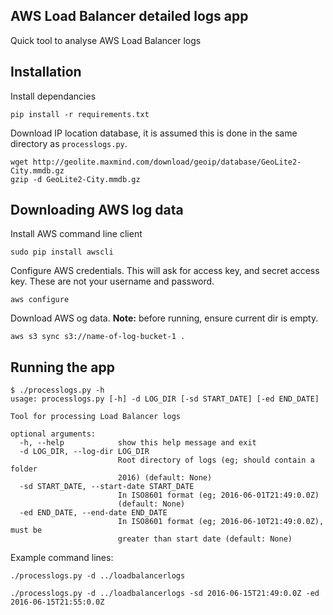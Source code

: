 ## AWS Load Balancer detailed logs app
Quick tool to analyse AWS Load Balancer logs

## Installation
Install dependancies

    pip install -r requirements.txt

Download IP location database, it is assumed this is done in the same directory as `processlogs.py`.

    wget http://geolite.maxmind.com/download/geoip/database/GeoLite2-City.mmdb.gz
    gzip -d GeoLite2-City.mmdb.gz

## Downloading AWS log data
Install AWS command line client

    sudo pip install awscli

Configure AWS credentials. This will ask for access key, and secret access key. These are not your username and password.

    aws configure

Download AWS og data. **Note:** before running, ensure current dir is empty.

    aws s3 sync s3://name-of-log-bucket-1 .

## Running the app
```
$ ./processlogs.py -h
usage: processlogs.py [-h] -d LOG_DIR [-sd START_DATE] [-ed END_DATE]

Tool for processing Load Balancer logs

optional arguments:
  -h, --help            show this help message and exit
  -d LOG_DIR, --log-dir LOG_DIR
                        Root directory of logs (eg; should contain a folder
                        2016) (default: None)
  -sd START_DATE, --start-date START_DATE
                        In ISO8601 format (eg; 2016-06-01T21:49:0.0Z)
                        (default: None)
  -ed END_DATE, --end-date END_DATE
                        In ISO8601 format (eg; 2016-06-10T21:49:0.0Z), must be
                        greater than start date (default: None)
```

Example command lines:

    ./processlogs.py -d ../loadbalancerlogs

    ./processlogs.py -d ../loadbalancerlogs -sd 2016-06-15T21:49:0.0Z -ed 2016-06-15T21:55:0.0Z
